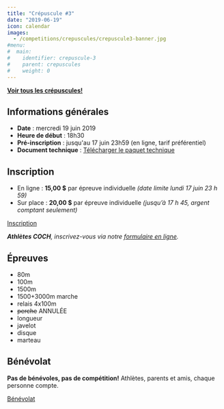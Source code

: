 ```yaml
---
title: "Crépuscule #3"
date: "2019-06-19"
icon: calendar
images:
  - /competitions/crepuscules/crepuscule3-banner.jpg
#menu:
#  main:
#    identifier: crepuscule-3
#    parent: crepuscules
#    weight: 0
---
```


[**Voir tous les crépuscules!**](../)

<!--[Résultats](/resultats/2019/crepuscule-coch-3/)-->

## Informations générales

- **Date** : mercredi 19 juin 2019
- **Heure de début** : 18h30
- **Pré-inscription** : jusqu'au 17 juin 23h59 (en ligne, tarif préférentiel)
- **Document technique** : [Télécharger le paquet technique](https://assets.corsaire-chaparral.org/competitions/2019/crepuscules/crepuscule-3-document-technique.pdf)

## Inscription

- En ligne : **15,00 $** par épreuve individuelle _(date limite lundi 17 juin 23 h 59)_
- Sur place : **20,00 $** par épreuve individuelle _(jusqu’à 17 h 45, argent comptant seulement)_

<a class="btn btn-primary" target="_blank" href="https://avs-sport.com/inscriptions.php?comp=391">Inscription <span class="icon icon-pencil"></span></a>

_**Athlètes COCH**, inscrivez-vous via notre [formulaire en ligne](https://campagnes.corsaire-chaparral.org/inscription-crepuscule-3-2019)._

## Épreuves

- 80m
- 100m
- 1500m
- 1500+3000m marche
- relais 4x100m
- ~~perche~~ <span class="badge badge-danger">ANNULÉE</span>
- longueur 
- javelot
- disque
- marteau

## Bénévolat

**Pas de bénévoles, pas de compétition!** Athlètes, parents et amis, chaque personne compte.

<a href="https://campagnes.corsaire-chaparral.org/benevolat-crepuscule-3-2019" class="btn btn-primary" target="_blank">Bénévolat <span class="icon icon-angle-right"></span></a>
